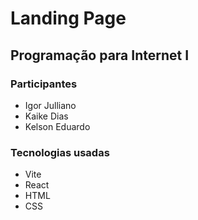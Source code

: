 # Landing Page

## Programação para Internet I

### Participantes

- Igor Julliano
- Kaike Dias
- Kelson Eduardo

### Tecnologias usadas

- Vite
- React
- HTML
- CSS
